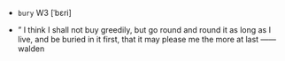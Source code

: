 - `bury` W3 [ˈbɛri]



- ” I think I shall not buy greedily, but go round and round it as long as I live, and be buried in it first, that it may please me the more at last —— walden